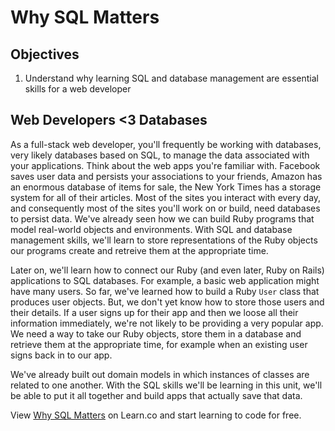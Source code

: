 # Why SQL Matters 

## Objectives

1. Understand why learning SQL and database management are essential skills for a web developer

## Web Developers <3 Databases

As a full-stack web developer, you'll frequently be working with databases, very likely databases based on SQL, to manage the data associated with your applications. Think about the web apps you're familiar with. Facebook saves user data and persists your associations to your friends, Amazon has an enormous database of items for sale, the New York Times has a storage system for all of their articles. Most of the sites you interact with every day, and consequently most of the sites you'll work on or build, need databases to persist data.
We've already seen how we can build Ruby programs that model real-world objects and environments. With SQL and database management skills, we'll learn to store representations of the Ruby objects our programs create and retreive them at the appropriate time.

Later on, we'll learn how to connect our Ruby (and even later, Ruby on Rails) applications to SQL databases. For example, a basic web application might have many users. So far, we've learned how to build a Ruby `User` class that produces user objects. But, we don't yet know how to store those users and their details. If a user signs up for their app and then we loose all their information immediately, we're not likely to be providing a very popular app. We need a way to take our Ruby objects, store them in a database and retrieve them at the appropriate time, for example when an existing user signs back in to our app. 

We've already built out domain models in which instances of classes are related to one another. With the SQL skills we'll be learning in this unit, we'll be able to put it all together and build apps that actually save that data. 

<p data-visibility='hidden'>View <a href='https://learn.co/lessons/why-sql-matters' title='Why SQL Matters'>Why SQL Matters</a> on Learn.co and start learning to code for free.</p>

